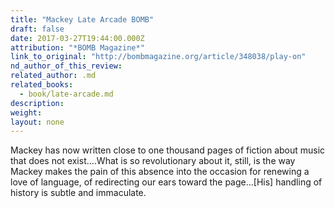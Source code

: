 ```yaml
---
title: "Mackey Late Arcade BOMB"
draft: false
date: 2017-03-27T19:44:00.000Z
attribution: "*BOMB Magazine*"
link_to_original: "http://bombmagazine.org/article/348038/play-on"
nd_author_of_this_review:
related_author: .md
related_books:
  - book/late-arcade.md
description:
weight:
layout: none
---
```

Mackey has now written close to one thousand pages of fiction about music that does not exist....What is so revolutionary about it, still, is the way Mackey makes the pain of this absence into the occasion for renewing a love of language, of redirecting our ears toward the page...[His] handling of history is subtle and immaculate.

